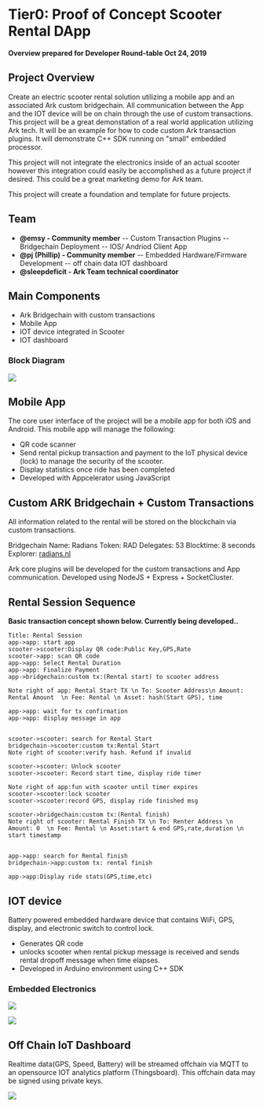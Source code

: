 Tier0: Proof of Concept Scooter Rental DApp
===
**Overview prepared for Developer Round-table Oct 24, 2019**


## Project Overview
Create an electric scooter rental solution utilizing a mobile app and an associated Ark custom bridgechain. All communication between the App and the IOT device will be on chain through the use of custom transactions.  
This project will be a great demonstation of a real world application utilizing Ark tech.  It will be an example for how to code custom Ark transaction plugins. It will demonstrate C++ SDK running on "small" embedded processor.

This project will not integrate the electronics inside of an actual scooter however this integration could easily be accomplished as a future project if desired. This could be a great marketing demo for Ark team.

This project will create a foundation and template for future projects.


## Team

- **@emsy - Community member**
-- Custom Transaction Plugins
-- Bridgechain Deployment
-- IOS/ Andriod Client App
- **@pj (Phillip) - Community member**
-- Embedded Hardware/Firmware Development
-- off chain data IOT dashboard
- **@sleepdeficit - Ark Team technical coordinator**


## Main Components
- Ark Bridgechain with custom transactions
- Mobile App
- IOT device integrated in Scooter
- IOT dashboard

### Block Diagram
![](https://i.imgur.com/oFjWFi4.jpg)


## Mobile App
The core user interface of the project will be a mobile app for both iOS and Android. This mobile app will manage the following:
- QR code scanner
- Send rental pickup transaction and payment to the IoT physical device (lock) to manage the security of the scooter.
- Display statistics once ride has been completed
- Developed with Appcelerator using JavaScript


## Custom ARK Bridgechain + Custom Transactions
All information related to the rental will be stored on the blockchain via custom transactions.

Bridgechain Name: Radians
Token: RAD
Delegates: 53
Blocktime: 8 seconds
Explorer: [radians.nl](https://radians.nl/)

Ark core plugins will be developed for the custom transactions and App communication. 
Developed using NodeJS + Express + SocketCluster.



## Rental Session Sequence 
**Basic transaction concept shown below. Currently being developed..**

```sequence
Title: Rental Session   
app->app: start app
scooter->scooter:Display QR code:Public Key,GPS,Rate
scooter->app: scan QR code
app->app: Select Rental Duration
app->app: Finalize Payment
app->bridgechain:custom tx:(Rental start) to scooter address

Note right of app: Rental Start TX \n To: Scooter Address\n Amount: Rental Amount  \n Fee: Rental \n Asset: hash(Start GPS), time

app->app: wait for tx confirmation
app->app: display message in app


scooter->scooter: search for Rental Start
bridgechain->scooter:custom tx:Rental Start
Note right of scooter:verify hash. Refund if invalid

scooter->scooter: Unlock scooter
scooter->scooter: Record start time, display ride timer

Note right of app:fun with scooter until timer expires
scooter->scooter:lock scooter
scooter->scooter:record GPS, display ride finished msg

scooter->bridgechain:custom tx:(Rental finish)
Note right of scooter: Rental Finish TX \n To: Renter Address \n Amount: 0  \n Fee: Rental \n Asset:start & end GPS,rate,duration \n start timestamp


app->app: search for Rental finish
bridgechain->app:custom tx: rental finish

app->app:Display ride stats(GPS,time,etc)

```




## IOT device
Battery powered embedded hardware device that contains WiFi, GPS, display, and electronic switch to control lock.  
- Generates QR code
- unlocks scooter when rental pickup message is received and sends rental dropoff message when time elapses.
- Developed in Arduino environment using C++ SDK


### Embedded Electronics
![](https://i.imgur.com/8kIXYTd.jpg)

![](https://i.imgur.com/MN1TPzu.jpg)


## Off Chain IoT Dashboard
Realtime data(GPS, Speed, Battery) will be streamed offchain via MQTT to an opensource IOT analytics platform (Thingsboard). This offchain data may be signed using private keys.

 ![](https://i.imgur.com/WNWRkS1.jpg)












